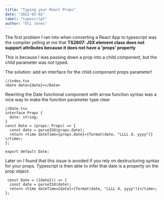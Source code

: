 ```yaml
---
title: "Typing your React Props"
date: "2022-03-02"
label: "typescript"
author: "Oli Jones"
---
```


The first problem I ran into when converting a React App to typescript was the compiler yelling at me that **TS2607: JSX element class does not support attributes because it does not have a 'props' property**

This is because I was passing down a prop into a child component, but the child parameter was not typed.

The solution: add an interface for the child component props parameter!

```tsx
//index.tsx
<Date date={date}></Date>
```

Rewriting the Date functional component with arrow function syntax was a nice way to make the function parameter type clear

```tsx
//Date.tsx
interface Props {
  date: string;
}
const Date = (props: Props) => {
  const date = parseISO(props.date);
  return <time dateTime={props.date}>{format(date, "LLLL d, yyyy")}</time>;
};

export default Date;
```

Later on I found that this issue is avoided if you rely on destructuring syntax for your props. Typescript is then able to infer that date is a property on the prop object.

```tsx
 const Date = ({date})) => {
  const date = parseISO(date);
  return <time dateTime={date}>{format(date, "LLLL d, yyyy")}</time>;
};

```
